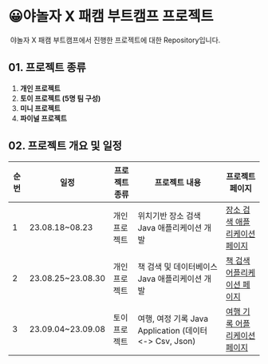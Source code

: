 # 😀야놀자 X 패캠 부트캠프 프로젝트

​	야놀자 X 패캠 부트캠프에서 진행한 프로젝트에 대한 Repository입니다.

## 01. 프로젝트 종류

1. **개인 프로젝트**
2. **토이 프로젝트 (5명 팀 구성)**
3. **미니 프로젝트**
4. **파이널 프로젝트**



## 02. 프로젝트 개요 및 일정

| 순번 | 일정              | 프로젝트 종류 | 프로젝트 내용                                  | 프로젝트 페이지 |
| ---- | ----------------- | ------------- | ---------------------------------------------- | -------|
| 1    | 23.08.18~08.23    | 개인 프로젝트 | 위치기반 장소 검색 Java 애플리케이션 개발      | [장소 검색 애플리케이션 페이지](https://github.com/wocjf0513/yanolja-fastcampus-project/blob/main/KDT_Y_BE_Java_Assignment1/README.md) |
| 2    | 23.08.25~23.08.30 | 개인 프로젝트 | 책 검색 및 데이터베이스 Java 애플리케이션 개발 | [책 검색 어플리케이션 페이지](https://github.com/wocjf0513/yanolja-fastcampus-project/blob/main/KDT_Y_BE_Java_Assignment2/README.md)|
| 3    | 23.09.04~23.09.08 | 토이 프로젝트 | 여행, 여정 기록 Java Application (데이터 <-> Csv, Json) |[여행 기록 어플리케이션 페이지](./KDT_Y_BE_Toy_Project/README.md)|

